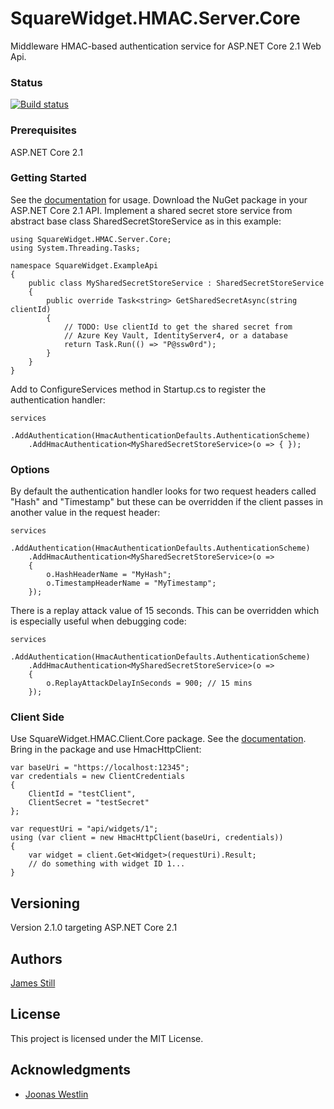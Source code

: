 # SquareWidget.HMAC.Server.Core

Middleware HMAC-based authentication service for ASP.NET Core 2.1 Web Api. 

### Status

[![Build status](https://jamesstill.visualstudio.com/SquareWidget.HMAC.Server.Core/_apis/build/status/SquareWidget.HMAC.Server.Core)](https://jamesstill.visualstudio.com/SquareWidget.HMAC.Server.Core/_build/latest?definitionId=13)

### Prerequisites

ASP.NET Core 2.1

### Getting Started

See the [documentation](https://squarewidget.com/squarewidget-hmac-middleware) for usage. Download the NuGet package in your ASP.NET Core 2.1 API. Implement a shared secret store service from abstract base class SharedSecretStoreService as in this example:

```
using SquareWidget.HMAC.Server.Core;
using System.Threading.Tasks;

namespace SquareWidget.ExampleApi
{
    public class MySharedSecretStoreService : SharedSecretStoreService
    {
        public override Task<string> GetSharedSecretAsync(string clientId)
        {
            // TODO: Use clientId to get the shared secret from 
			// Azure Key Vault, IdentityServer4, or a database
            return Task.Run(() => "P@ssw0rd");
        }
    }
}
```

Add to ConfigureServices method in Startup.cs to register the authentication handler:

```
services
    .AddAuthentication(HmacAuthenticationDefaults.AuthenticationScheme)
    .AddHmacAuthentication<MySharedSecretStoreService>(o => { });
```

### Options

By default the authentication handler looks for two request headers called "Hash" and "Timestamp" but these can be overridden if the client passes in another value in the request header:

```
services
    .AddAuthentication(HmacAuthenticationDefaults.AuthenticationScheme)
    .AddHmacAuthentication<MySharedSecretStoreService>(o => 
    {
        o.HashHeaderName = "MyHash";
        o.TimestampHeaderName = "MyTimestamp";
    });
```

There is a replay attack value of 15 seconds. This can be overridden which is especially useful when debugging code:

```
services
    .AddAuthentication(HmacAuthenticationDefaults.AuthenticationScheme)
    .AddHmacAuthentication<MySharedSecretStoreService>(o => 
    {
        o.ReplayAttackDelayInSeconds = 900; // 15 mins
    });
```

### Client Side

Use SquareWidget.HMAC.Client.Core package. See the [documentation](https://squarewidget.com/squarewidget-hmac-middleware). Bring in the package and use HmacHttpClient:

```
var baseUri = "https://localhost:12345";
var credentials = new ClientCredentials
{
    ClientId = "testClient",
    ClientSecret = "testSecret"
};

var requestUri = "api/widgets/1";
using (var client = new HmacHttpClient(baseUri, credentials))
{
    var widget = client.Get<Widget>(requestUri).Result;
    // do something with widget ID 1...
}
```

## Versioning

Version 2.1.0 targeting ASP.NET Core 2.1 

## Authors

[James Still](http://www.squarewidget.com)

## License

This project is licensed under the MIT License.

## Acknowledgments

* [Joonas Westlin](https://joonasw.net/view/creating-auth-scheme-in-aspnet-core-2)